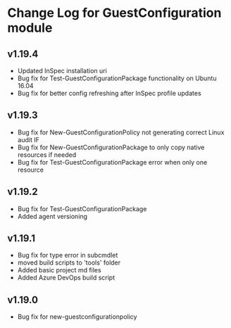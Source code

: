 # Change Log for GuestConfiguration module

## v1.19.4

- Updated InSpec installation uri
- Bug fix for Test-GuestConfigurationPackage functionality on Ubuntu 16.04
- Bug fix for better config refreshing after InSpec profile updates

## v1.19.3

- Bug fix for New-GuestConfigurationPolicy not generating correct Linux audit IF
- Bug fix for New-GuestConfigurationPackage to only copy native resources if needed
- Bug fix for Test-GuestConfigurationPackage error when only one resource

## v1.19.2

- Bug fix for Test-GuestConfigurationPackage
- Added agent versioning

## v1.19.1

- Bug fix for type error in subcmdlet
- moved build scripts to 'tools' folder
- Added basic project md files
- Added Azure DevOps build script

## v1.19.0

- Bug fix for new-guestconfigurationpolicy

